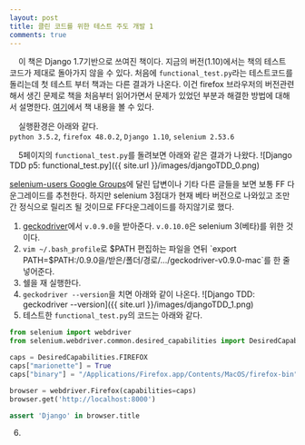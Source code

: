 ```yaml
---
layout: post
title: 클린 코드를 위한 테스트 주도 개발 1
comments: true
---
```

&nbsp;&nbsp;&nbsp; 이 책은 Django 1.7기반으로 쓰여진 책이다. 지금의 버전(1.10)에서는 책의 테스트 코드가 제대로 돌아가지 않을 수 있다. 처음에 `functional_test.py`라는 테스트코드를 돌리는데 첫 테스트 부터 책과는 다른 결과가 나온다. 이건 firefox 브라우저의 버전관련해서 생긴 문제로 책을 처음부터 읽어가면서 문제가 있었던 부분과 해결한 방법에 대해서 설명한다. [여기](http://chimera.labs.oreilly.com/books/1234000000754/ch01.html)에서 책 내용을 볼 수 있다.   

&nbsp;&nbsp;&nbsp; 실행환경은 아래와 같다.  
`python 3.5.2`, `firefox 48.0.2`, `Django 1.10`, `selenium 2.53.6`

&nbsp;&nbsp;&nbsp; 5페이지의 `functional_test.py`를 돌려보면 아래와 같은 결과가 나왔다.
![Django TDD p5: functional_test.py]({{ site.url }}/images/djangoTDD_0.png)

[selenium-users Google Groups](https://groups.google.com/forum/#!searchin/selenium-users/$2Fusr$2Fbin$2Ffirefox|sort:date/selenium-users/E8lI5DwBkas/QjLmNAngAwAJ)에 달린 답변이나 기타 다른 글들을 보면 보통 FF 다운그레이드를 추천한다. 하지만 selenium 3점대가 현재 베타 버전으로 나와있고 조만간 정식으로 릴리즈 될 것이므로 FF다운그레이드를 하지않기로 했다.

1. [geckodriver](https://github.com/mozilla/geckodriver/releases)에서 `v.0.9.0`을 받아준다. `v.0.10.0`은 selenium 3(베타)를 위한 것이다.
2. `vim ~/.bash_profile`로 $PATH 편집하는 파일을 연뒤    
`export PATH=$PATH:/0.9.0을/받은/폴더/경로/.../geckodriver-v0.9.0-mac`를 한 줄 넣어준다.
3. 쉘을 재 실행한다.
4. `geckodriver --version`을 치면 아래와 같이 나온다.
![Django TDD: geckodriver --version]({{ site.url }}/images/djangoTDD_1.png)
5. 테스트한 `functional_test.py`의 코드는 아래와 같다.

```python
from selenium import webdriver
from selenium.webdriver.common.desired_capabilities import DesiredCapabilities

caps = DesiredCapabilities.FIREFOX
caps["marionette"] = True
caps["binary"] = "/Applications/Firefox.app/Contents/MacOS/firefox-bin"

browser = webdriver.Firefox(capabilities=caps)
browser.get('http://localhost:8000')

assert 'Django' in browser.title
```

6.
